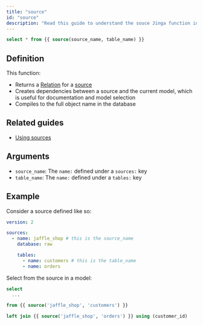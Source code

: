 ```yaml
---
title: "source"
id: "source"
description: "Read this guide to understand the souce Jinga function in dbt."
---
```


```sql
select * from {{ source(source_name, table_name) }}
```

## Definition

This function:
- Returns a [Relation](dbt-classes#relation) for a [source](/docs/build/sources)
- Creates dependencies between a source and the current model, which is useful for documentation and model selection
- Compiles to the full object name in the database

## Related guides
- [Using sources](/docs/build/sources)

## Arguments
* `source_name`: The `name:` defined under a `sources:` key
* `table_name`: The `name:` defined under a `tables:` key

## Example

Consider a source defined like so:

<File name='models/<filename>.yml'>

```yaml
version: 2

sources:
  - name: jaffle_shop # this is the source_name
    database: raw

    tables:
      - name: customers # this is the table_name
      - name: orders
```

</File>

Select from the source in a model:

<File name='models/orders.sql'>

```sql
select
  ...

from {{ source('jaffle_shop', 'customers') }}

left join {{ source('jaffle_shop', 'orders') }} using (customer_id)

```

</File>
